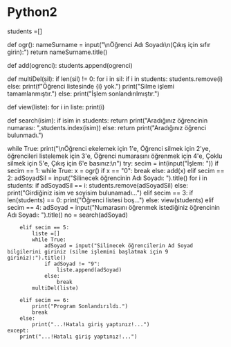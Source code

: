 # Python2
students =[]

def ogr():
    nameSurname = input("\nÖğrenci Adı Soyadı\n(Çıkış için sıfır girin):")
    return nameSurname.title()

def add(ogrenci):
    students.append(ogrenci)

def multiDel(sil):
    if len(sil) != 0:
        for i in sil:
            if i in students:
                students.remove(i)
            else:
                print(f"Öğrenci listesinde {i} yok.")
        print("Silme işlemi tamamlanmıştır.")
    else:
        print("İşlem sonlandırılmıştır.")

def view(liste):
    for i in liste:
        print(i)

def search(isim):
    if isim in students:
        return print("Aradığınız öğrencinin numarası: ",students.index(isim))
    else:
        return print("Aradığınız öğrenci bulunmadı.")

while True:
    print("\nÖğrenci ekelemek için 1'e, Öğrenci silmek için 2'ye, öğrencileri listelemek için 3'e, Öğrenci numarasını öğrenmek için 4'e, Çoklu silmek için 5'e, Çıkış için 6'e basınız:\n")
    try:
        secim = int(input("İşlem: "))
        if secim == 1:
            while True:
                x = ogr()
                if x == "0":
                    break
                else:
                    add(x)
        elif secim == 2:
            adSoyadSil = input("Silinecek öğrencinin Adı Soyadı: ").title()
            for i in students:
                if adSoyadSil == i:
                    students.remove(adSoyadSil)
                else:
                    print("Girdiğiniz isim ve soyisim bulunamadı...")
        elif secim == 3:
            if len(students) == 0:
                print("Öğrenci listesi boş...")
            else:
                view(students)
        elif secim == 4:
            adSoyad = input("Numarasını öğrenmek istediğiniz öğrencinin Adı Soyadı: ").title()
            no = search(adSoyad)

        elif secim == 5:
            liste =[]
            while True:
                adSoyad = input("Silinecek öğrencilerin Ad Soyad bilgilerini giriniz (silme işlemini başlatmak için 9 giriniz):").title()
                if adSoyad != "9":
                    liste.append(adSoyad)
                else:
                    break
            multiDel(liste)

        elif secim == 6:
            print("Program Sonlandırıldı.")
            break
        else:
            print("...!Hatalı giriş yaptınız!...")
    except:
        print("...!Hatalı giriş yaptınız!...")
